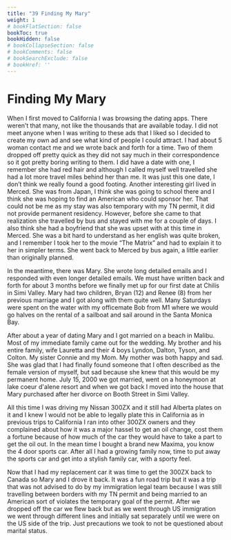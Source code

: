 ```yaml
---
title: "39 Finding My Mary"
weight: 1
# bookFlatSection: false
bookToc: true
bookHidden: false
# bookCollapseSection: false
# bookComments: false
# bookSearchExclude: false
# bookHref: ''
---
```

# Finding My Mary
When I first moved to California I was browsing the dating apps. There weren’t that many, not like the thousands that are available today. I did not meet anyone when I was writing to these ads that I liked so I decided to create my own ad and see what kind of people I could attract. I had about 5 woman contact me and we wrote back and forth for a time. Two of them dropped off pretty quick as they did not say much in their correspondence so it got pretty boring writing to them. I did have a date with one, I remember she had red hair and although I called myself well travelled she had a lot more travel miles behind her than me. It was just this one date, I don’t think we really found a good footing. Another interesting girl lived in Merced. She was from Japan, I think she was going to school there and I think she was hoping to find an American who could sponsor her. That could not be me as my stay was also temporary with my TN permit, it did not provide permanent residency. However, before she came to that realization she travelled by bus and stayed with me for a couple of days. I also think she had a boyfriend that she was upset with at this time in Merced. She was a bit hard to understand as her english was quite broken, and I remember I took her to the movie “The Matrix” and had to explain it to her in simpler terms. She went back to Merced by bus again, a little earlier than originally planned.

In the meantime, there was Mary. She wrote long detailed emails and I responded with even longer detailed emails. We must have written back and forth for about 3 months before we finally met up for our first date at Chilis in Simi Valley. Mary had two children, Bryan (12) and Renee (8) from her previous marriage and I got along with them quite well. Many Saturdays were spent on the water with my officemate Bob from M1 where we would go halves on the rental of a sailboat and sail around in the Santa Monica Bay.

After about a year of dating Mary and I got married on a beach in Malibu. Most of my immediate family came out for the wedding. My brother and his entire family, wife Lauretta and their 4 boys Lyndon, Dalton, Tyson, and Colton. My sister Connie and my Mom. My mother was both happy and sad. She was glad that I had finally found someone that I often described as the female version of myself, but sad because she knew that this would be my permanent home. July 15, 2000 we got married, went on a honeymoon at lake coeur d'alene resort and when we got back I moved into the house that Mary purchased after her divorce on Booth Street in Simi Valley.

All this time I was driving my Nissan 300ZX and it still had Alberta plates on it and I knew I would not be able to legally plate this in California as in previous trips to California I ran into other 300ZX owners and they complained about how it was a major hassel to get an oil change, cost them a fortune because of how much of the car they would have to take a part to get the oil out. In the mean time I bought a brand new Maxima, you know the 4 door sports car. After all I had a growing family now, time to put away the sports car and get into a stylish family car, with a sporty feel.

Now that I had my replacement car it was time to get the 300ZX back to Canada so Mary and I drove it back. It was a fun road trip but it was a trip that was not advised to do by my immigration legal team because I was still travelling between borders with my TN permit and being married to an American sort of violates the temporary goal of the permit. After we dropped off the car we flew back but as we went through US immigration we went through different lines and initially sat separately until we were on the US side of the trip. Just precautions we took to not be questioned about marital status.